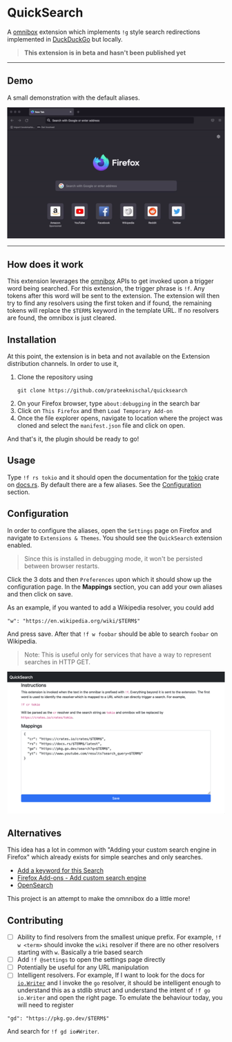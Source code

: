 # QuickSearch

A [omnibox](https://developer.mozilla.org/en-US/docs/Mozilla/Add-ons/WebExtensions/API/omnibox)
extension which implements `!g` style search redirections implemented in
[DuckDuckGo](duckduckgo.com/) but locally.

> **This extension is in beta and hasn't been published yet**

---

## Demo

A small demonstration with the default aliases.

![QuickSearch](assets/quicksearch.gif)

---

## How does it work

This extension leverages the [omnibox](https://developer.mozilla.org/en-US/docs/Mozilla/Add-ons/WebExtensions/API/omnibox)
APIs to get invoked upon a trigger word being searched. For this extension, the
trigger phrase is `!f`. Any tokens after this word will be sent to the
extension. The extension will then try to find any resolvers using the first
token and if found, the remaining tokens will replace the `$TERM$` keyword in
the template URL. If no resolvers are found, the omnibox is just cleared.

## Installation
At this point, the extension is in beta and not available on the Extension
distribution channels. In order to use it,

1. Clone the repository using
    ```
    git clone https://github.com/prateeknischal/quicksearch
    ```
2. On your Firefox browser, type `about:debugging` in the search bar
3. Click on `This Firefox` and then `Load Temporary Add-on`
4. Once the file explorer opens, navigate to location where the project was
   cloned and select the `manifest.json` file and click on open.

And that's it, the plugin should be ready to go!

## Usage

Type `!f rs tokio` and it should open the documentation for the
[tokio](https://tokio.rs) crate on [docs.rs](https://docs.rs). By default there
are a few aliases. See the [Configuration](#Configuration) section.

## Configuration

In order to configure the aliases, open the `Settings` page on Firefox and
navigate to `Extensions & Themes`. You should see the `QuickSearch` extension
enabled.

> Since this is installed in debugging mode, it won't be persisted between
> browser restarts.

Click the 3 dots and then `Preferences` upon which it should show up the
configuration page. In the **Mappings** section, you can add your own aliases
and then click on save.

As an example, if you wanted to add a Wikipedia resolver, you could add
```text
"w": "https://en.wikipedia.org/wiki/$TERM$"
```
And press save. After that `!f w foobar` should be able to search `foobar` on
Wikipedia.

> Note: This is useful only for services that have a way to represent searches
> in HTTP GET.

![Settings](assets/settings.png)

## Alternatives

This idea has a lot in common with "Adding your custom search engine in Firefox"
which already exists for simple searches and only searches.
* [Add a keyword for this Search](https://superuser.com/a/7336/1292407)
* [Firefox Add-ons - Add custom search
  engine](https://addons.mozilla.org/en-US/firefox/addon/add-custom-search-engine/)
* [OpenSearch](https://developer.mozilla.org/en-US/docs/Web/OpenSearch)

This project is an attempt to make the omnnibox do a little more!

## Contributing

- [ ] Ability to find resolvers from the smallest unique prefix. For example,
`!f w <term>` should invoke the `wiki` resolver if there are no other resolvers
starting with `w`. Basically a trie based search
- [ ] Add `!f @settings` to open the settings page directly
- [ ] Potentially be useful for any URL manipulation
- [ ] Intelligent resolvers. For example, If I want to look for the docs for
[`io.Writer`](https://pkg.go.dev/io#Writer) and I invoke the `go` resolver, it
should be intelligent enough to understand this as a stdlib struct and
understand the intent of `!f go io.Writer` and open the right page. To emulate
the behaviour today, you will need to register
```text
"gd": "https://pkg.go.dev/$TERM$"
```
And search for `!f gd io#Writer`.

